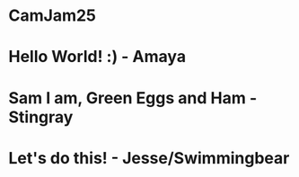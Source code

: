 # CamJam25

# Hello World! :) - Amaya

# Sam I am, Green Eggs and Ham - Stingray

# Let's do this! - Jesse/Swimmingbear

